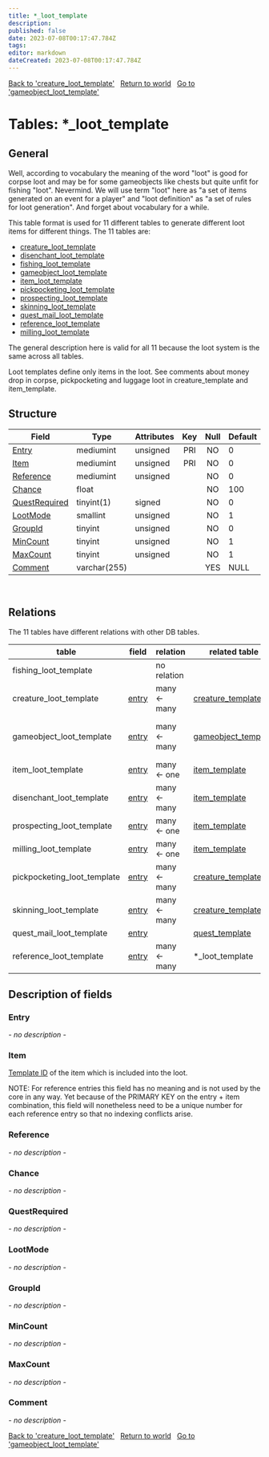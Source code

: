 ```yaml
---
title: *_loot_template
description: 
published: false
date: 2023-07-08T00:17:47.784Z
tags: 
editor: markdown
dateCreated: 2023-07-08T00:17:47.784Z
---
```


<a href="https://trinitycore.info/en/database/335/world/creature_loot_template" class="mt-5 v-btn v-btn--depressed v-btn--flat v-btn--outlined theme--light v-size--default darkblue--text text--lighten-3"><span class="v-btn__content"><i aria-hidden="true" class="v-icon notranslate v-icon--left mdi mdi-arrow-left theme--light"></i><span>Back to 'creature_loot_template'</span></span></a>&nbsp;&nbsp;&nbsp;<a href="https://trinitycore.info/en/database/335/world/home" class="mt-5 v-btn v-btn--depressed v-btn--flat v-btn--outlined theme--light v-size--default darkblue--text text--lighten-3"><span class="v-btn__content"><i aria-hidden="true" class="v-icon notranslate v-icon--left mdi mdi-home-outline theme--light"></i><span>Return to world</span></span></a>&nbsp;&nbsp;&nbsp;<a href="https://trinitycore.info/en/database/335/world/gameobject_loot_template" class="mt-5 v-btn v-btn--depressed v-btn--flat v-btn--outlined theme--light v-size--default darkblue--text text--lighten-3"><span class="v-btn__content"><span>Go to 'gameobject_loot_template'</span><i aria-hidden="true" class="v-icon notranslate v-icon--right mdi mdi-arrow-right theme--light"></i></span></a>

# Tables: *_loot_template

## General

Well, according to vocabulary the meaning of the word "loot" is good for corpse loot and may be for some gameobjects like chests but quite unfit for fishing "loot". Nevermind. We will use term "loot" here as "a set of items generated on an event for a player" and "loot definition" as "a set of rules for loot generation". And forget about vocabulary for a while.

This table format is used for 11 different tables to generate different loot items for different things. The 11 tables are:
* [creature_loot_template](../world/creature_loot_template)
* [disenchant_loot_template](../world/disenchant_loot_template)
* [fishing_loot_template](../world/fishing_loot_template)
* [gameobject_loot_template](../world/gameobject_loot_template)
* [item_loot_template](../world/item_loot_template)
* [pickpocketing_loot_template](../world/pickpocketing_loot_template)
* [prospecting_loot_template](../world/prospecting_loot_template)
* [skinning_loot_template](../world/skinning_loot_template)
* [quest_mail_loot_template](../world/quest_mail_loot_template)
* [reference_loot_template](../world/reference_loot_template)
* [milling_loot_template](../world/milling_loot_template)

The general description here is valid for all 11 because the loot system is the same across all tables.

Loot templates define only items in the loot. See comments about money drop in corpse, pickpocketing and luggage loot in creature_template and item_template.
&nbsp;

## Structure

| Field | Type | Attributes | Key | Null | Default | Extra | Comment |
| --- | --- | --- | :---: | :---: | --- | --- | --- |
| [Entry](#entry) | mediumint | unsigned | PRI | NO | 0 |  |  |
| [Item](#item) | mediumint | unsigned | PRI | NO | 0 |  |  |
| [Reference](#reference) | mediumint | unsigned |  | NO | 0 |  |  |
| [Chance](#chance) | float |  |  | NO | 100 |  |  |
| [QuestRequired](#questrequired) | tinyint(1) | signed |  | NO | 0 |  |  |
| [LootMode](#lootmode) | smallint | unsigned |  | NO | 1 |  |  |
| [GroupId](#groupid) | tinyint | unsigned |  | NO | 0 |  |  |
| [MinCount](#mincount) | tinyint | unsigned |  | NO | 1 |  |  |
| [MaxCount](#maxcount) | tinyint | unsigned |  | NO | 1 |  |  |
| [Comment](#comment) | varchar(255) |  |  | YES | NULL |  |  |
&nbsp;

## Relations

The 11 tables have different relations with other DB tables.

| table | field | relation | related table | related field | comment |
|-------|-------|----------|---------------|---------------|---------|
| fishing_loot_template | | no relation | | | entry is linked with ID of the fishing zone or area (see AreaTable.dbc) |
| creature_loot_template | [entry](#entry) | many <- many | [creature_template](../world/creature_template) | [lootid](../creature_template#lootid) |  |
| gameobject_loot_template | [entry](#entry) | many <- many |[gameobject_template](../world/gameobject_template) | [data1](../world/gameobject_template#data1) | Only GAMEOBJECT_TYPE_CHEST (3) or GAMEOBJECT_TYPE_FISHINGHOLE (25) | 
| item_loot_template | [entry](#entry) | many <- one | [item_template](../world/item_template) | [entry](../world/item_template#entry) | | |
| disenchant_loot_template | [entry](#entry) | many <- many | [item_template](../world/item_template) | [DisenchantID](../world/item_template#disenchantid) | | |
| prospecting_loot_template | [entry](#entry) | many <- one | [item_template](../world/item_template) | [entry](../world/item_template#entry) | | |
| milling_loot_template | [entry](#entry) | many <- one | [item_template](../world/item_template) | [entry](../world/item_template#entry) | | 
| pickpocketing_loot_template | [entry](#entry) | many <- many | [creature_template](../world/creature_template) | [pickpocketloot](../world/creature_template#pickpocketloot) | | 
| skinning_loot_template | [entry](#entry) | many <- many | [creature_template](../world/creature_template) | [skinloot](../world/creature_template#skinloot) | Can also store minable/herbable items gathered from creatures | 
| quest_mail_loot_template | [entry](#entry) |  | [quest_template](../world/quest_template) | [RewMailTemplateId](../world/quest_template#RewMailTemplateId) | | 
| reference_loot_template | [entry](#entry) | many <- many | \*_loot_template | [Reference](#Reference) | | 

## Description of fields

### Entry
*- no description -*
&nbsp;

### Item
[Template ID](../world/item_template#entry) of the item which is included into the loot.

NOTE: For reference entries this field has no meaning and is not used by the core in any way. Yet because of the PRIMARY KEY on the entry + item combination, this field will nonetheless need to be a unique number for each reference entry so that no indexing conflicts arise.
&nbsp;

### Reference
*- no description -*
&nbsp;

### Chance
*- no description -*
&nbsp;

### QuestRequired
*- no description -*
&nbsp;

### LootMode
*- no description -*
&nbsp;

### GroupId
*- no description -*
&nbsp;

### MinCount
*- no description -*
&nbsp;

### MaxCount
*- no description -*
&nbsp;

### Comment
*- no description -*
&nbsp;


<a href="https://trinitycore.info/en/database/335/world/creature_loot_template" class="mt-5 v-btn v-btn--depressed v-btn--flat v-btn--outlined theme--light v-size--default darkblue--text text--lighten-3"><span class="v-btn__content"><i aria-hidden="true" class="v-icon notranslate v-icon--left mdi mdi-arrow-left theme--light"></i><span>Back to 'creature_loot_template'</span></span></a>&nbsp;&nbsp;&nbsp;<a href="https://trinitycore.info/en/database/335/world/home" class="mt-5 v-btn v-btn--depressed v-btn--flat v-btn--outlined theme--light v-size--default darkblue--text text--lighten-3"><span class="v-btn__content"><i aria-hidden="true" class="v-icon notranslate v-icon--left mdi mdi-home-outline theme--light"></i><span>Return to world</span></span></a>&nbsp;&nbsp;&nbsp;<a href="https://trinitycore.info/en/database/335/world/gameobject_loot_template" class="mt-5 v-btn v-btn--depressed v-btn--flat v-btn--outlined theme--light v-size--default darkblue--text text--lighten-3"><span class="v-btn__content"><span>Go to 'gameobject_loot_template'</span><i aria-hidden="true" class="v-icon notranslate v-icon--right mdi mdi-arrow-right theme--light"></i></span></a>